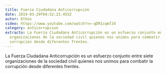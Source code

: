 ```yaml
---
title: Fuerza Ciudadana Anticorrupción
date: 2019-03-29T04:52:23.455Z
autor: Ethos
video: https://www.youtube.com/watch?v=-qDR1cqm7J4
category: anticorrupcion
extracto: La Fuerza Ciudadana Anticorrupción es un esfuerzo conjunto entre siete
  organizaciones de la sociedad civil quienes nos unimos para combatir la
  corrupción desde diferentes frentes.
---
```

La Fuerza Ciudadana Anticorrupción es un esfuerzo conjunto entre siete organizaciones de la sociedad civil quienes nos unimos para combatir la corrupción desde diferentes frentes.